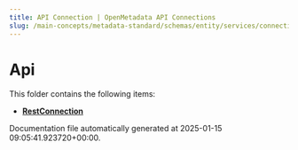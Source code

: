 ```yaml
---
title: API Connection | OpenMetadata API Connections
slug: /main-concepts/metadata-standard/schemas/entity/services/connections/api
---
```


# Api

This folder contains the following items:

- [**RestConnection**](/main-concepts/metadata-standard/schemas/entity/services/connections/api/restconnection)


Documentation file automatically generated at 2025-01-15 09:05:41.923720+00:00.
